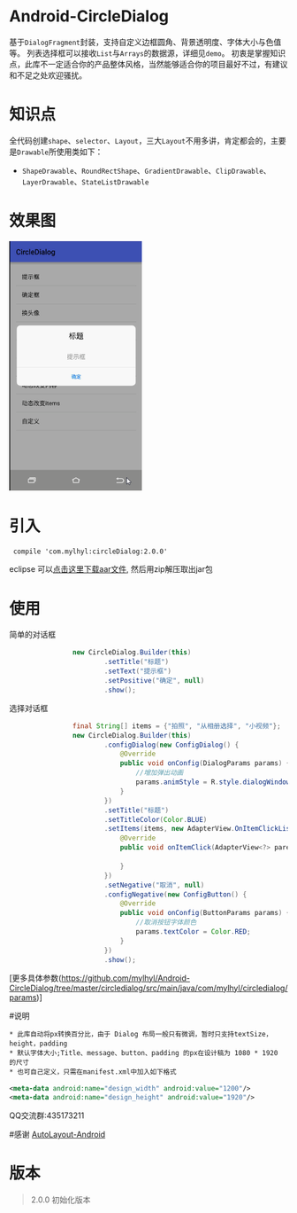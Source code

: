 # Android-CircleDialog
   基于`DialogFragment`封装，支持自定义边框圆角、背景透明度、字体大小与色值等。
   列表选择框可以接收`List`与`Arrays`的数据源，详细见`demo`。
   初衷是掌握知识点，此库不一定适合你的产品整体风格，当然能够适合你的项目最好不过，有建议和不足之处欢迎骚扰。
# 知识点
  全代码创建`shape`、`selector`、`Layout`，三大`Layout`不用多讲，肯定都会的，主要是`Drawable`所使用类如下：
  * `ShapeDrawable`、`RoundRectShape`、`GradientDrawable`、`ClipDrawable`、`LayerDrawable`、`StateListDrawable`

# 效果图
<img src="preview/gif.gif" width="240px"/>

# 引入
```xml
 compile 'com.mylhyl:circleDialog:2.0.0'
```

eclipse 可以[点击这里下载aar文件](http://jcenter.bintray.com/com/mylhyl/superDialog/), 然后用zip解压取出jar包

# 使用
简单的对话框

```java
                new CircleDialog.Builder(this)
                        .setTitle("标题")
                        .setText("提示框")
                        .setPositive("确定", null)
                        .show();
```

选择对话框

```java
                final String[] items = {"拍照", "从相册选择", "小视频"};
                new CircleDialog.Builder(this)
                        .configDialog(new ConfigDialog() {
                            @Override
                            public void onConfig(DialogParams params) {
                                //增加弹出动画
                                params.animStyle = R.style.dialogWindowAnim;
                            }
                        })
                        .setTitle("标题")
                        .setTitleColor(Color.BLUE)
                        .setItems(items, new AdapterView.OnItemClickListener() {
                            @Override
                            public void onItemClick(AdapterView<?> parent, View view, int position, long id) {

                            }
                        })
                        .setNegative("取消", null)
                        .configNegative(new ConfigButton() {
                            @Override
                            public void onConfig(ButtonParams params) {
                                //取消按钮字体颜色
                                params.textColor = Color.RED;
                            }
                        })
                        .show();
```
[更多具体参数(https://github.com/mylhyl/Android-CircleDialog/tree/master/circledialog/src/main/java/com/mylhyl/circledialog/params)]

#说明

	* 此库自动将px转换百分比，由于 Dialog 布局一般只有微调，暂时只支持textSize，height，padding
	* 默认字体大小;Title、message、button、padding 的px在设计稿为 1080 * 1920 的尺寸
	* 也可自己定义，只需在manifest.xml中加入如下格式

```xml
<meta-data android:name="design_width" android:value="1200"/>
<meta-data android:name="design_height" android:value="1920"/>
```

QQ交流群:435173211

#感谢
[AutoLayout-Android](https://github.com/DTHeaven/AutoLayout-Android)

# 版本

> 2.0.0 初始化版本
